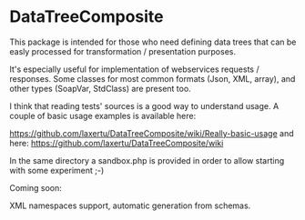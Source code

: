 # DataTreeComposite

This package is intended for those who need defining data trees that can be easly processed for transformation / presentation
purposes.

It's especially useful for implementation of webservices requests / responses. Some classes for most common formats (Json, XML, array), and other types (SoapVar, StdClass) are
present too.

I think that reading tests' sources is a good way to understand usage. A couple of basic usage examples is available here:

https://github.com/laxertu/DataTreeComposite/wiki/Really-basic-usage and here: 
https://github.com/laxertu/DataTreeComposite/wiki

In the same directory a sandbox.php is provided in order to allow starting with some experiment ;-)

Coming soon:

XML namespaces support, automatic generation from schemas.



